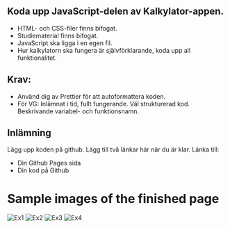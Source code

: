 ## Koda upp JavaScript-delen av Kalkylator-appen.
- HTML- och CSS-filer finns bifogat.
- Studiematerial finns bifogat.
- JavaScript ska ligga i en egen fil.
- Hur kalkylatorn ska fungera är självförklarande, koda upp all funktionalitet.

## Krav:
- Använd dig av Prettier för att autoformattera koden.
- För VG: Inlämnat i tid, fullt fungerande. Väl strukturerad kod. Beskrivande variabel- och funktionsnamn.

## Inlämning
Lägg upp koden på github.
Lägg till två länkar här när du är klar. Länka till:
- Din Github Pages sida
- Din kod på Github


# Sample images of the finished page

![Ex1](https://user-images.githubusercontent.com/70634183/132075131-15eaf144-1b8e-4429-8ad3-dcff55ca0ef3.jpg)
![Ex2](https://user-images.githubusercontent.com/70634183/132075132-ed13b57f-58c8-497b-a738-b79f7a8ddf5f.jpg)
![Ex3](https://user-images.githubusercontent.com/70634183/132075133-489a11d5-9676-4808-8355-60ebc83c999b.jpg)
![Ex4](https://user-images.githubusercontent.com/70634183/132075135-fe6c6dcf-9f4b-4033-a13d-26c836e5ca89.jpg)
